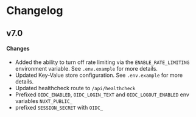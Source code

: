 # Changelog

## v7.0

#### Changes
- Added the ability to turn off rate limiting via the `ENABLE_RATE_LIMITING`
  environment variable. See `.env.example` for more details.
- Updated Key-Value store configuration. See `.env.example` for more details.
- Updated healthcheck route to `/api/healthcheck`
- Prefixed `OIDC_ENABLED`, `OIDC_LOGIN_TEXT` and `OIDC_LOGOUT_ENABLED` env 
  variables `NUXT_PUBLIC_`
- prefixed `SESSION_SECRET` with `OIDC_`
